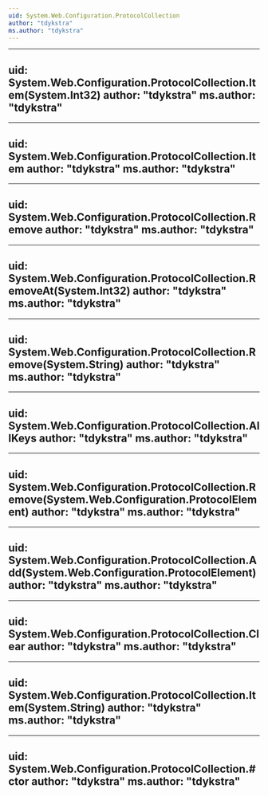 ```yaml
---
uid: System.Web.Configuration.ProtocolCollection
author: "tdykstra"
ms.author: "tdykstra"
---
```


---
uid: System.Web.Configuration.ProtocolCollection.Item(System.Int32)
author: "tdykstra"
ms.author: "tdykstra"
---

---
uid: System.Web.Configuration.ProtocolCollection.Item
author: "tdykstra"
ms.author: "tdykstra"
---

---
uid: System.Web.Configuration.ProtocolCollection.Remove
author: "tdykstra"
ms.author: "tdykstra"
---

---
uid: System.Web.Configuration.ProtocolCollection.RemoveAt(System.Int32)
author: "tdykstra"
ms.author: "tdykstra"
---

---
uid: System.Web.Configuration.ProtocolCollection.Remove(System.String)
author: "tdykstra"
ms.author: "tdykstra"
---

---
uid: System.Web.Configuration.ProtocolCollection.AllKeys
author: "tdykstra"
ms.author: "tdykstra"
---

---
uid: System.Web.Configuration.ProtocolCollection.Remove(System.Web.Configuration.ProtocolElement)
author: "tdykstra"
ms.author: "tdykstra"
---

---
uid: System.Web.Configuration.ProtocolCollection.Add(System.Web.Configuration.ProtocolElement)
author: "tdykstra"
ms.author: "tdykstra"
---

---
uid: System.Web.Configuration.ProtocolCollection.Clear
author: "tdykstra"
ms.author: "tdykstra"
---

---
uid: System.Web.Configuration.ProtocolCollection.Item(System.String)
author: "tdykstra"
ms.author: "tdykstra"
---

---
uid: System.Web.Configuration.ProtocolCollection.#ctor
author: "tdykstra"
ms.author: "tdykstra"
---
